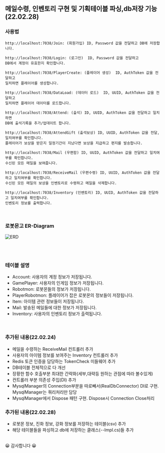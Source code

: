 ## 메일수령, 인벤토리 구현 및 기획테이블 파싱,db저장 기능(22.02.28)

### 사용법
```
http://localhost:7038/Join: (회원가입) ID, Password 값을 전달하고 DB에 저장합니다.

http://localhost:7038/Login: (로그인)  ID, Password 값을 전달하고 
DB에서 계정이 유효한지 확인합니다. 

http://localhost:7038/PlayerCreate: (플레이어 생성)  ID, AuthToken 값을 전달하고 
일치하면 플레이어를 생성합니다.

http://localhost:7038/DataLoad: (데이터 로드)  ID, UUID, AuthToken 값을 전달하고 
일치하면 플레이어 데이터를 로드합니다.

http://localhost:7038/Attend: (출석) ID, UUID, AuthToken 값을 전달하고 일치하면 
DB에 출석기록을 추가/업데이트 합니다.

http://localhost:7038/AttendGift (출석보상) ID, UUID, AuthToken 값을 전달, 일치여부를 확인합니다.
플레이어가 보상을 받은지 일정기간이 지났다면 보상을 지급하고 편지를 발송합니다.

http://localhost:7038/Mail (우편함) ID, UUID, AuthToken 값을 전달하고 일치여부를 확인합니다. 
수신된 모든 메일을 보여줍니다.

http://localhost:7038/ReceiveMail (우편수령) ID, UUID, AuthToken 값을 전달하고 일치여부를 확인합니다. 
수신된 모든 메일의 보상을 인벤토리로 수령하고 메일을 삭제합니다.

http://localhost:7038/Inventory (인벤토리) ID, UUID, AuthToken 값을 전달하고 일치여부를 확인합니다. 
인벤토리 정보를 출력합니다.
```
<br/>

### 로봇몬고 ER-Diagram
![ERD](https://user-images.githubusercontent.com/30414979/155935642-cb5c772f-a2c3-4d3e-b913-cebdc51fb496.png)



<br/><br/>
### 테이블 설명
- Account: 사용자의 계정 정보가 저장됩니다.
- GamePlayer: 사용자의 인게임 정보가 저장됩니다.
- Robotmon: 로봇몬들의 정보가 저장됩니다.
- PlayerRobotmon: 플레이어가 잡은 로봇몬의 정보들이 저장됩니다.
- Item: 아이템 관련 정보들이 저장됩니다.
- Mail: 발송된 메일들에 대한 정보가 저장됩니다.
- Inventory: 사용자의 인벤토리 정보가 출력됩니다.
<br/>

### 추가된 내용(22.02.24)
- 메일을 수령하는 ReceiveMail 컨트롤러 추가
- 사용자의 아이템 정보를 보여주는 Inventory 컨트롤러 추가
- Redis 토큰 인증을 담당하는 TokenCheck 미들웨어 추가
- DB테이블 전체적으로 다 개선 
- 장황한 함수 호출부분 최대한 간략화(세부,대략등 원하는 관점에 따라 볼수있게)
- 컨트롤러 부분 의존성 주입(DI) 추가
- MysqlManager의 Connection부분을 따로빼서(RealDbConnector) DI로 구현. MysqlManager는 쿼리처리만 담당
- MysqlManager에서 Dispose 패턴 구현. Dispose시 Connection Close처리 

### 추가된 내용(22.02.28)
- 로봇몬 정보, 진화 정보, 강화 정보를 저장하는 테이블(csv) 추가
- 해당 테이블들을 파싱하고 db에 저장하는 클래스(--Impl.cs)들 추가
<br/>
😀 감사합니다 😀      
